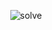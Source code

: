 <p align="center">
  <img src="https://cdn.dribbble.com/users/1980856/screenshots/6236223/dribble.gif" alt="solve"/>
</p>

<!--
<p>
  <a href="https://github.com/jvaverka/github-readme-stats">
    <img align="center" src="https://github-readme-stats.vercel.app/api?username=jvaverka" />
  </a>
</p>


<p>
  <a href="https://jvaverka.com/notes/my-julia-story/">
    <img align="center" src="https://img.shields.io/badge/Julia-Journey-yellow?style=for-the-badge&logo=Julia&labelColor=3d3846&color=9141ac&logoColor=9141ac" />
  </a>
</p>

<p>
  <a href="https://github.com/JuliaEditorSupport/julia-vim">
    <img align="center" src="https://img.shields.io/badge/Neovim-Hyperextensible-yellow?style=for-the-badge&logo=Neovim&labelColor=3d3846&color=26a269" />
  </a>
</p>

<p>
  <a href="https://www.julia-vscode.org/">
    <img align="center" src="https://img.shields.io/badge/Code-Everywhere-yellow?style=for-the-badge&logo=Visual%20Studio%20Code&labelColor=3d3846&color=3584e4&logoColor=3584e4" />
  </a>
</p>

<p>
  <a href="https://itsfoss.com/">
    <img align="center" src="https://img.shields.io/badge/Linux-Freedom-yellow?style=for-the-badge&logo=Linux&labelColor=3d3846&color=f5c211&logoColor=f5c211" />
  </a>
</p>
-->

<!-- https://simpleicons.org/ -->
